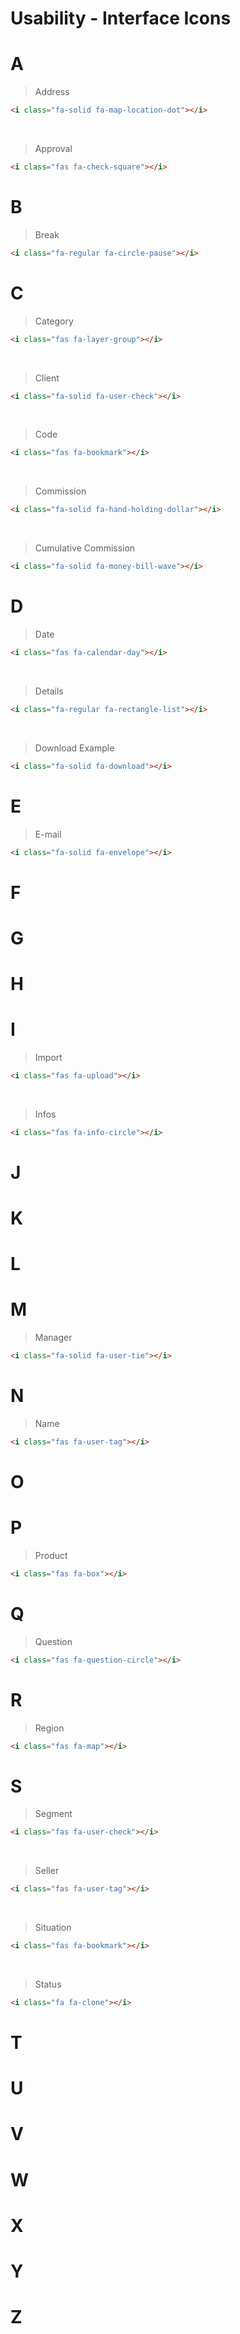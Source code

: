 # Usability - Interface Icons

# A
> Address
```html 
<i class="fa-solid fa-map-location-dot"></i> 
``` 
<br>

> Approval
```html 
<i class="fas fa-check-square"></i>
```

# B
> Break
```html 
<i class="fa-regular fa-circle-pause"></i>
```

# C
> Category
```html 
<i class="fas fa-layer-group"></i>
```
<br>

> Client
```html 
<i class="fa-solid fa-user-check"></i>
```
<br>

> Code 
```html 
<i class="fas fa-bookmark"></i>
```
<br>

> Commission 
```html 
<i class="fa-solid fa-hand-holding-dollar"></i>
```
<br>

> Cumulative Commission 
```html 
<i class="fa-solid fa-money-bill-wave"></i>
```

# D
> Date 
```html 
<i class="fas fa-calendar-day"></i>
```
<br>

> Details 
```html 
<i class="fa-regular fa-rectangle-list"></i>
```
<br>

> Download Example 
```html 
<i class="fa-solid fa-download"></i>
```

# E
> E-mail 
```html 
<i class="fa-solid fa-envelope"></i>
```

# F

# G

# H

# I
> Import 
```html 
<i class="fas fa-upload"></i>
```
<br>

> Infos 
```html 
<i class="fas fa-info-circle"></i>
```

# J

# K

# L

# M
> Manager 
```html 
<i class="fa-solid fa-user-tie"></i>
```

# N
> Name 
```html 
<i class="fas fa-user-tag"></i>
```

# O

# P
> Product 
```html 
<i class="fas fa-box"></i>
```

# Q
> Question 
```html 
<i class="fas fa-question-circle"></i>
```

# R
> Region 
```html 
<i class="fas fa-map"></i>
```

# S
> Segment 
```html 
<i class="fas fa-user-check"></i>
```
<br>

> Seller 
```html 
<i class="fas fa-user-tag"></i>
```
<br>

> Situation 
```html 
<i class="fas fa-bookmark"></i>
```
<br>

> Status
```html 
<i class="fa fa-clone"></i>
```

# T

# U

# V

# W

# X

# Y

# Z
